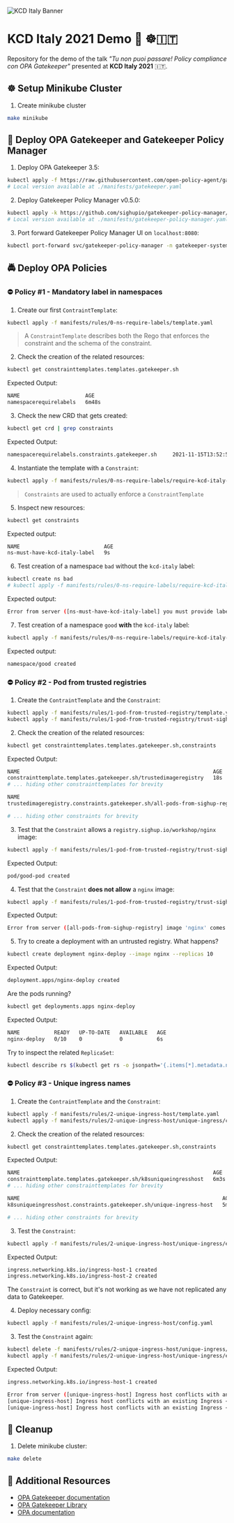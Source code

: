 ![KCD Italy Banner](./assets/kcd_banner.jpeg)

# KCD Italy 2021 Demo 🍕 ☸️🇮🇹

Repository for the demo of the talk *"Tu non puoi passare! Policy compliance con OPA Gatekeeper"* presented at **KCD Italy 2021** 🇮🇹.

## ☸️ Setup Minikube Cluster

1. Create minikube cluster

```bash
make minikube
```

## 🔨 Deploy OPA Gatekeeper and Gatekeeper Policy Manager

1. Deploy OPA Gatekeeper 3.5:

```bash
kubectl apply -f https://raw.githubusercontent.com/open-policy-agent/gatekeeper/release-3.5/deploy/gatekeeper.yaml
# Local version available at ./manifests/gatekeeper.yaml
```

2. Deploy Gatekeeper Policy Manager v0.5.0:

```bash
kubectl apply -k https://github.com/sighupio/gatekeeper-policy-manager/
# Local version available at ./manifests/gatekeeper-policy-manager.yaml
```

3. Port forward Gatekeeper Policy Manager UI on `localhost:8080`:

```bash
kubectl port-forward svc/gatekeeper-policy-manager -n gatekeeper-system 8080:80 &
```

## 🚔 Deploy OPA Policies

### ⛔ Policy #1 - Mandatory label in namespaces

1. Create our first `ContraintTemplate`:

```bash
kubectl apply -f manifests/rules/0-ns-require-labels/template.yaml
```

> A `ConstraintTemplate` describes both the Rego that enforces the constraint and the schema of the constraint.

2. Check the creation of the related resources:

```bash
kubectl get constrainttemplates.templates.gatekeeper.sh
```

Expected Output:

```bash
NAME                     AGE
namespacerequirelabels   6m48s
```

3. Check the new CRD that gets created:

```bash
kubectl get crd | grep constraints
```

Expected Output:

```bash
namespacerequirelabels.constraints.gatekeeper.sh     2021-11-15T13:52:53Z
```

4. Instantiate the template with a `Constraint`:

```bash
kubectl apply -f manifests/rules/0-ns-require-labels/require-kcd-italy-label/constraint.yaml
```

> `Constraints` are used to actually enforce a `ConstraintTemplate`

5. Inspect new resources:

```bash
kubectl get constraints
```

Expected output:

```bash
NAME                           AGE
ns-must-have-kcd-italy-label   9s
```

6. Test creation of a namespace `bad` without the `kcd-italy` label:

```bash
kubectl create ns bad
# kubectl apply -f manifests/rules/0-ns-require-labels/require-kcd-italy-label/example_disallowed.yaml                                  
```

Expected output:

```bash
Error from server ([ns-must-have-kcd-italy-label] you must provide labels: {"kcd-italy"}): admission webhook "validation.gatekeeper.sh" denied the request: [ns-must-have-kcd-italy-label] you must provide labels: {"kcd-italy"}
```

7. Test creation of a namespace `good` **with** the `kcd-italy` label:

```bash
kubectl apply -f manifests/rules/0-ns-require-labels/require-kcd-italy-label/example_allowed.yaml
```

Expected output:

```bash
namespace/good created
```

### ⛔ Policy #2 - Pod from trusted registries

1. Create the `ContraintTemplate` and the `Constraint`:

```bash
kubectl apply -f manifests/rules/1-pod-from-trusted-registry/template.yaml
kubectl apply -f manifests/rules/1-pod-from-trusted-registry/trust-sighup-registry/constraint.yaml
```

2. Check the creation of the related resources:

```bash
kubectl get constrainttemplates.templates.gatekeeper.sh,constraints
```

Expected Output:

```bash
NAME                                                              AGE
constrainttemplate.templates.gatekeeper.sh/trustedimageregistry   18s
# ... hiding other constrainttemplates for brevity

NAME                                                                           AGE
trustedimageregistry.constraints.gatekeeper.sh/all-pods-from-sighup-registry   9s

# ... hiding other constraints for brevity
```

3. Test that the `Constraint` allows a `registry.sighup.io/workshop/nginx` image:

```bash
kubectl apply -f manifests/rules/1-pod-from-trusted-registry/trust-sighup-registry/example_allowed.yaml
```

Expected Output:

```bash
pod/good-pod created
```

4. Test that the `Constraint` **does not allow** a `nginx` image:

```bash
kubectl apply -f manifests/rules/1-pod-from-trusted-registry/trust-sighup-registry/example_disallowed.yaml
```

Expected Output:

```bash
Error from server ([all-pods-from-sighup-registry] image 'nginx' comes from untrusted registry): error when creating "manifests/rules/1-pod-from-trusted-registry/trust-sighup-registry/example_disallowed.yaml": admission webhook "validation.gatekeeper.sh" denied the request: [all-pods-from-sighup-registry] image 'nginx' comes from untrusted registry
```

5. Try to create a deployment with an untrusted registry. What happens?

```bash
kubectl create deployment nginx-deploy --image nginx --replicas 10
```

Expected Output:

```bash
deployment.apps/nginx-deploy created
```

Are the pods running?

```bash
kubectl get deployments.apps nginx-deploy  
```

Expected Output:

```bash
NAME           READY   UP-TO-DATE   AVAILABLE   AGE
nginx-deploy   0/10    0            0           6s
```

Try to inspect the related `ReplicaSet`:

```bash
kubectl describe rs $(kubectl get rs -o jsonpath='{.items[*].metadata.name}' | grep nginx-deploy)
```

### ⛔ Policy #3 - Unique ingress names

1. Create the `ContraintTemplate` and the `Constraint`:

```bash
kubectl apply -f manifests/rules/2-unique-ingress-host/template.yaml
kubectl apply -f manifests/rules/2-unique-ingress-host/unique-ingress/constraint.yaml
```

2. Check the creation of the related resources:

```bash
kubectl get constrainttemplates.templates.gatekeeper.sh,constraints
```

Expected Output:

```bash
NAME                                                              AGE
constrainttemplate.templates.gatekeeper.sh/k8suniqueingresshost   6m3s
# ... hiding other constrainttemplates for brevity

NAME                                                                 AGE
k8suniqueingresshost.constraints.gatekeeper.sh/unique-ingress-host   5m13s

# ... hiding other constraints for brevity
```

3. Test the `Constraint`:

```bash
kubectl apply -f manifests/rules/2-unique-ingress-host/unique-ingress/example_disallowed.yaml
```

Expected Output:

```bash
ingress.networking.k8s.io/ingress-host-1 created
ingress.networking.k8s.io/ingress-host-2 created
```

The `Constraint` is correct, but it's not working as we have not replicated any data to Gatekeeper.

4. Deploy necessary config:

```bash
kubectl apply -f manifests/rules/2-unique-ingress-host/config.yaml
```

3. Test the `Constraint` again:

```bash
kubectl delete -f manifests/rules/2-unique-ingress-host/unique-ingress/example_disallowed.yaml
kubectl apply -f manifests/rules/2-unique-ingress-host/unique-ingress/example_disallowed.yaml 
```

Expected Output:

```bash
ingress.networking.k8s.io/ingress-host-1 created

Error from server ([unique-ingress-host] Ingress host conflicts with an existing Ingress <example-host.example.com>
[unique-ingress-host] Ingress host conflicts with an existing Ingress <example-host.example.com>): error when creating "manifests/rules/2-unique-ingress-host/unique-ingress/example_disallowed.yaml": admission webhook "validation.gatekeeper.sh" denied the request: [unique-ingress-host] Ingress host conflicts with an existing Ingress <example-host.example.com>
[unique-ingress-host] Ingress host conflicts with an existing Ingress <example-host.example.com>
```

## 🧹 Cleanup

1. Delete minikube cluster:

```bash
make delete
```

## 📖 Additional Resources

- [OPA Gatekeeper documentation](https://open-policy-agent.github.io/gatekeeper/website/docs/)
- [OPA Gatekeeper Library](https://github.com/open-policy-agent/gatekeeper-library)
- [OPA documentation](https://www.openpolicyagent.org/docs/latest/)
